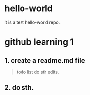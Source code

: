 # hello-world
it is a test hello-world repo.

# github learning 1

## 1. create a readme.md file
> todo list
> do sth edits.



## 2. do sth.




